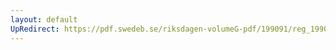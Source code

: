 ```yaml
---
layout: default
UpRedirect: https://pdf.swedeb.se/riksdagen-volumeG-pdf/199091/reg_199091/reg_199091_0836.pdf
---
```

